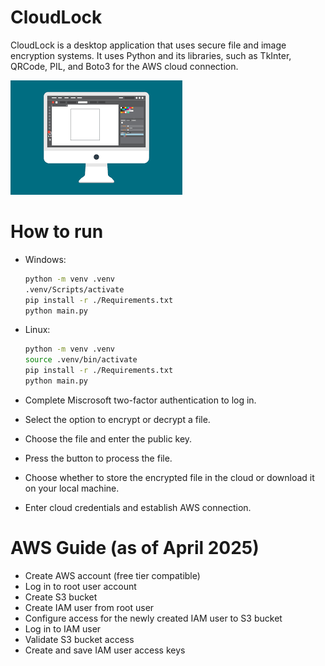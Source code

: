 # CloudLock

CloudLock is a desktop application that uses secure file and image encryption systems. It uses Python and its libraries, such as TkInter, QRCode, PIL, and Boto3 for the AWS cloud connection.

![This is a screenshot.](Images/images.png)

# How to run

- Windows:
  ```bash
  python -m venv .venv
  .venv/Scripts/activate
  pip install -r ./Requirements.txt
  python main.py
  ```
- Linux:
  ```bash
  python -m venv .venv
  source .venv/bin/activate
  pip install -r ./Requirements.txt
  python main.py
  ```

- Complete Miscrosoft two-factor authentication to log in.
- Select the option to encrypt or decrypt a file.
- Choose the file and enter the public key.
- Press the button to process the file.
- Choose whether to store the encrypted file in the cloud or download it on your local machine.
- Enter cloud credentials and establish AWS connection.
  
# AWS Guide (as of April 2025)

- Create AWS account (free tier compatible)
- Log in to root user account
- Create S3 bucket
- Create IAM user from root user
- Configure access for the newly created IAM user to S3 bucket
- Log in to IAM user
- Validate S3 bucket access
- Create and save IAM user access keys
